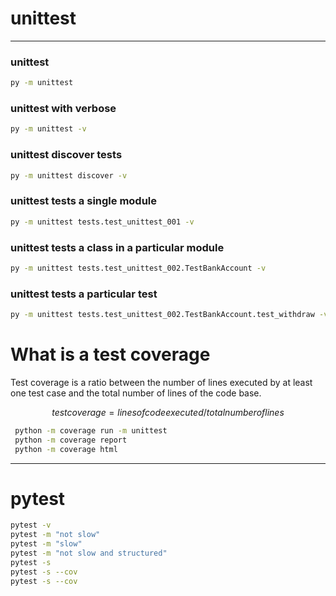 # unittest

---

### unittest

```zsh
py -m unittest
```

### unittest with verbose

```zsh
py -m unittest -v
```

### unittest discover tests

```zsh
py -m unittest discover -v
```

### unittest tests a single module

```zsh
py -m unittest tests.test_unittest_001 -v
```

### unittest tests a class in a particular module

```zsh
py -m unittest tests.test_unittest_002.TestBankAccount -v
```

### unittest tests a particular test

```zsh
py -m unittest tests.test_unittest_002.TestBankAccount.test_withdraw -v
```

# What is a test coverage

Test coverage is a ratio between the number of lines executed by at least one
test case and the total number of lines of the code base.

```math
test coverage = lines of code executed / total number of lines
```

```zsh
 python -m coverage run -m unittest
 python -m coverage report
 python -m coverage html
```

---

# pytest

```zsh
pytest -v
pytest -m "not slow"
pytest -m "slow"
pytest -m "not slow and structured"
pytest -s
pytest -s --cov
pytest -s --cov

```
